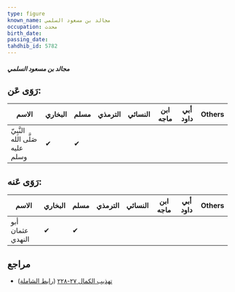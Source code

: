 ```yaml
---
type: figure
known_name: مجالد بن مسعود السلمي
occupation: محدث
birth_date:
passing_date:
tahdhib_id: 5782
---
```

##### مجالد بن مسعود السلمي

## رَوَى عَن:
| الاسم                           | البخاري | مسلم | الترمذي | النسائي | ابن ماجه | أبي داود | Others |
| ------------------------------- | ------- | ---- | ------- | ------- | -------- | -------- | ------ |
| النَّبِيّ صَلَّى الله عليه وسلم | ✔       | ✔    |         |         |          |          |        |
## رَوَى عَنه:
| الاسم            | البخاري | مسلم | الترمذي | النسائي | ابن ماجه | أبي داود | Others |
| ---------------- | ------- | ---- | ------- | ------- | -------- | -------- | ------ |
| أبو عثمان النهدي | ✔       | ✔    |         |         |          |          |        |
## مراجع
- [تهذيب الكمال ٢٧-٢٢٨](obsidian://open?vault=Tahdhib-al-Kamal&file=Figures/٥٧٨٢-مجالد%20بن%20مسعود%20السلمي) ([رابط الشاملة](https://shamela.ws/book/3722/14617))